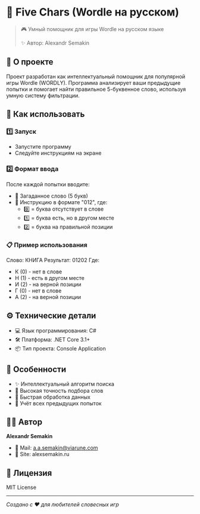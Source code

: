 # 🎯 Five Chars (Wordle на русском)

> 🎮 Умный помощник для игры Wordle на русском языке
> 
> ✨ Автор: Alexandr Semakin

## 📝 О проекте
Проект разработан как интеллектуальный помощник для популярной игры Wordle (WORDLY). Программа анализирует ваши предыдущие попытки и помогает найти правильное 5-буквенное слово, используя умную систему фильтрации.

## 🚀 Как использовать

### 1️⃣ Запуск
- Запустите программу
- Следуйте инструкциям на экране

### 2️⃣ Формат ввода
После каждой попытки вводите:
- 📝 Загаданное слово (5 букв)
- 🎯 Инструкцию в формате "012", где:
  - 0️⃣ = буква отсутствует в слове
  - 1️⃣ = буква есть, но в другом месте
  - 2️⃣ = буква на правильной позиции

### 📋 Пример использования

Слово: КНИГА
Результат: 01202
Где:
- К (0) - нет в слове
- Н (1) - есть в другом месте
- И (2) - на верной позиции
- Г (0) - нет в слове
- А (2) - на верной позиции

## ⚙️ Технические детали
- 💻 Язык программирования: C#
- 🛠 Платформа: .NET Core 3.1+
- 📦 Тип проекта: Console Application

## 🌟 Особенности
- ✨ Интеллектуальный алгоритм поиска
- 🎯 Высокая точность подбора слов
- 🚀 Быстрая обработка данных
- 🔄 Учёт всех предыдущих попыток

## 👨‍💻 Автор
**Alexandr Semakin**
- 📧 Mail: a.a.semakin@viarune.com
- 💼 Site: alexsemakin.ru

## 📄 Лицензия
MIT License

---
*Создано с ❤️ для любителей словесных игр*
